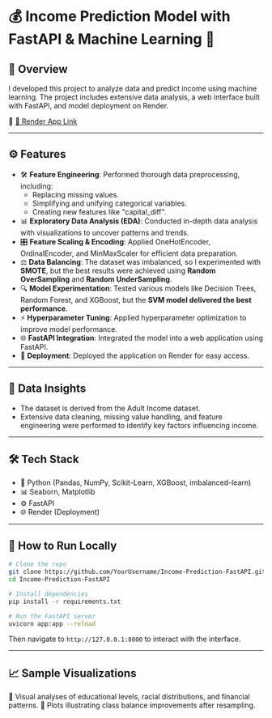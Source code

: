 # 💰 Income Prediction Model with FastAPI & Machine Learning 🚀

## 🌟 Overview
I developed this project to analyze data and predict income using machine learning. The project includes extensive data analysis, a web interface built with FastAPI, and model deployment on Render.

🔗 [🔗 Render App Link](https://adult-incomeclassifier-ml-pipeline.onrender.com)

---

## ⚙️ Features
- 🛠️ **Feature Engineering**: Performed thorough data preprocessing, including:
  - Replacing missing values.
  - Simplifying and unifying categorical variables.
  - Creating new features like "capital_diff".
- 📊 **Exploratory Data Analysis (EDA)**: Conducted in-depth data analysis with visualizations to uncover patterns and trends.
- 🎛️ **Feature Scaling & Encoding**: Applied OneHotEncoder, OrdinalEncoder, and MinMaxScaler for efficient data preparation.
- ⚖️ **Data Balancing**: The dataset was imbalanced, so I experimented with **SMOTE**, but the best results were achieved using **Random OverSampling** and **Random UnderSampling**.
- 🔍 **Model Experimentation**: Tested various models like Decision Trees, Random Forest, and XGBoost, but the **SVM model delivered the best performance**.
- ⚡ **Hyperparameter Tuning**: Applied hyperparameter optimization to improve model performance.
- 🌐 **FastAPI Integration**: Integrated the model into a web application using FastAPI.
- 🚀 **Deployment**: Deployed the application on Render for easy access.

---

## 🔢 Data Insights
- The dataset is derived from the Adult Income dataset.
- Extensive data cleaning, missing value handling, and feature engineering were performed to identify key factors influencing income.

---

## 🛠️ Tech Stack
- 🐍 Python (Pandas, NumPy, Scikit-Learn, XGBoost, imbalanced-learn)
- 📊 Seaborn, Matplotlib
- ⚙️ FastAPI
- 🌐 Render (Deployment)

---

## 🚀 How to Run Locally
```bash
# Clone the repo
git clone https://github.com/YourUsername/Income-Prediction-FastAPI.git
cd Income-Prediction-FastAPI

# Install dependencies
pip install -r requirements.txt

# Run the FastAPI server
uvicorn app:app --reload
```

Then navigate to `http://127.0.0.1:8000` to interact with the interface.

---

## 📈 Sample Visualizations
🔹 Visual analyses of educational levels, racial distributions, and financial patterns.
🔹 Plots illustrating class balance improvements after resampling.




